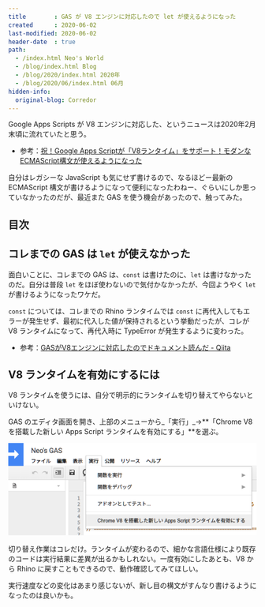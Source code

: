 ```yaml
---
title        : GAS が V8 エンジンに対応したので let が使えるようになった
created      : 2020-06-02
last-modified: 2020-06-02
header-date  : true
path:
  - /index.html Neo's World
  - /blog/index.html Blog
  - /blog/2020/index.html 2020年
  - /blog/2020/06/index.html 06月
hidden-info:
  original-blog: Corredor
---
```


Google Apps Scripts が V8 エンジンに対応した、というニュースは2020年2月末頃に流れていたと思う。

- 参考：[祝！Google Apps Scriptが「V8ランタイム」をサポート！モダンなECMAScript構文が使えるようになった](https://tonari-it.com/gas-v8-runtime/)

自分はレガシーな JavaScript も気にせず書けるので、なるほどー最新の ECMAScript 構文が書けるようになって便利になったわねー、ぐらいにしか思っていなかったのだが、最近また GAS を使う機会があったので、触ってみた。

## 目次

## コレまでの GAS は `let` が使えなかった

面白いことに、コレまでの GAS は、`const` は書けたのに、`let` は書けなかったのだ。自分は普段 `let` をほぼ使わないので気付かなかったが、今回ようやく `let` が書けるようになったワケだ。

`const` については、コレまでの Rhino ランタイムでは `const` に再代入してもエラーが発生せず、最初に代入した値が保持されるという挙動だったが、コレが V8 ランタイムになって、再代入時に TypeError が発生するように変わった。

- 参考：[GASがV8エンジンに対応したのでドキュメント読んだ - Qiita](https://qiita.com/UtaMori/items/ce83672cecca20964899)

## V8 ランタイムを有効にするには

V8 ランタイムを使うには、自分で明示的にランタイムを切り替えてやらないといけない。

GAS のエディタ画面を開き、上部のメニューから_「実行」_→**「Chrome V8 を搭載した新しい Apps Script ランタイムを有効にする」**を選ぶ。

![ココで有効にする](02-01-01.png)

切り替え作業はコレだけ。ランタイムが変わるので、細かな言語仕様により既存のコードは実行結果に差異が出るかもしれない。一度有効にしたあとも、V8 から Rhino に戻すこともできるので、動作確認してみてほしい。

実行速度などの変化はあまり感じないが、新し目の構文がすんなり書けるようになったのは良いかも。
